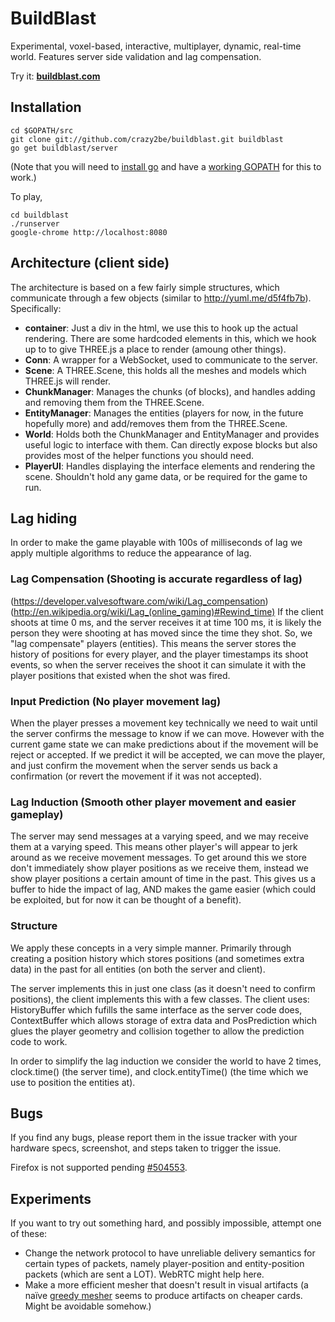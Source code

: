 BuildBlast
======

Experimental, voxel-based, interactive, multiplayer, dynamic, real-time world. Features server side validation and lag compensation.

Try it: **[buildblast.com](http://www.buildblast.com)**

Installation
---------------

	cd $GOPATH/src
	git clone git://github.com/crazy2be/buildblast.git buildblast
	go get buildblast/server

(Note that you will need to [install go](http://golang.org/doc/install) and have a [working GOPATH](http://golang.org/doc/code.html) for this to work.)

To play,

	cd buildblast
	./runserver
	google-chrome http://localhost:8080

Architecture (client side)
---------------
The architecture is based on a few fairly simple structures, which communicate through a few objects (similar to http://yuml.me/d5f4fb7b). Specifically:
- **container**: Just a div in the html, we use this to hook up the actual rendering. There are some hardcoded elements in this, which we hook up to to give THREE.js a place to render (amoung other things).
- **Conn**: A wrapper for a WebSocket, used to communicate to the server.
- **Scene**: A THREE.Scene, this holds all the meshes and models which THREE.js will render.
- **ChunkManager**: Manages the chunks (of blocks), and handles adding and removing them from the THREE.Scene.
- **EntityManager**: Manages the entities (players for now, in the future hopefully more) and add/removes them from the THREE.Scene.
- **World**: Holds both the ChunkManager and EntityManager and provides useful logic to interface with them. Can directly expose blocks but also provides most of the helper functions you should need.
- **PlayerUI**: Handles displaying the interface elements and rendering the scene. Shouldn't hold any game data, or be required for the game to run.

Lag hiding
----------

In order to make the game playable with 100s of milliseconds of lag we apply multiple algorithms to reduce the appearance of lag.

### Lag Compensation (Shooting is accurate regardless of lag)
(https://developer.valvesoftware.com/wiki/Lag_compensation)
(http://en.wikipedia.org/wiki/Lag_(online_gaming)#Rewind_time)
If the client shoots at time 0 ms, and the server receives it at time 100 ms, it is likely the person they were shooting at has moved since the time they shot. So, we "lag compensate" players (entities). This means the server stores the history of positions for every player, and the player timestamps its shoot events, so when the server receives the shoot it can simulate it with the player positions that existed when the shot was fired.

### Input Prediction (No player movement lag)
When the player presses a movement key technically we need to wait until the server confirms the message to know if we can move. However with the current game state we can make predictions about if the movement will be reject or accepted. If we predict it will be accepted, we can move the player, and just confirm the movement when the server sends us back a confirmation (or revert the movement if it was not accepted).

### Lag Induction (Smooth other player movement and easier gameplay)
The server may send messages at a varying speed, and we may receive them at a varying speed. This means other player's will appear to jerk around as we receive movement messages. To get around this we store don't immediately show player positions as we receive them, instead we show player positions a certain amount of time in the past. This gives us a buffer to hide the impact of lag, AND makes the game easier (which could be exploited, but for now it can be thought of a benefit).

### Structure
We apply these concepts in a very simple manner. Primarily through creating a position history which stores positions (and sometimes extra data) in the past for all entities (on both the server and client).

The server implements this in just one class (as it doesn't need to confirm positions), the client implements this with a few classes. The client uses: HistoryBuffer which fufills the same interface as the server code does, ContextBuffer which allows storage of extra data and PosPrediction which glues the player geometry and collision together to allow the prediction code to work.

In order to simplify the lag induction we consider the world to have 2 times, clock.time() (the server time), and clock.entityTime() (the time which we use to position the entities at).

Bugs
-------
If you find any bugs, please report them in the issue tracker with your hardware specs, screenshot, and steps taken to trigger the issue.

Firefox is not supported pending [#504553](https://bugzilla.mozilla.org/show_bug.cgi?id=504553).

Experiments
-----------------
If you want to try out something hard, and possibly impossible, attempt one of these:
- Change the network protocol to have unreliable delivery semantics for certain types of packets, namely player-position and entity-position packets (which are sent a LOT). WebRTC might help here.
- Make a more efficient mesher that doesn't result in visual artifacts (a naïve [greedy mesher](http://0fps.wordpress.com/2012/07/07/meshing-minecraft-part-2/) seems to produce artifacts on cheaper cards. Might be avoidable somehow.)
